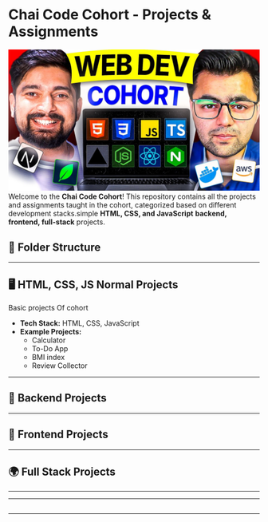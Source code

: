 # Chai Code Cohort - Projects & Assignments
![alt](html-css-js-projects/src/Cohort-Thumbnail.jpg)
Welcome to the **Chai Code Cohort**! This repository contains all the projects and assignments taught in the cohort, categorized based on different development stacks.simple **HTML, CSS, and JavaScript** **backend, frontend, full-stack** projects.

## 📁 Folder Structure

---
## 🖥️ **HTML, CSS, JS Normal Projects**

Basic projects Of cohort

- **Tech Stack:** HTML, CSS, JavaScript
- **Example Projects:**
  - Calculator
  - To-Do App
  - BMI index 
  - Review Collector
---


## 📌 **Backend Projects**

---
## 🎨 **Frontend Projects**

---

## 🌍 **Full Stack Projects**
---


---

##



---

##

